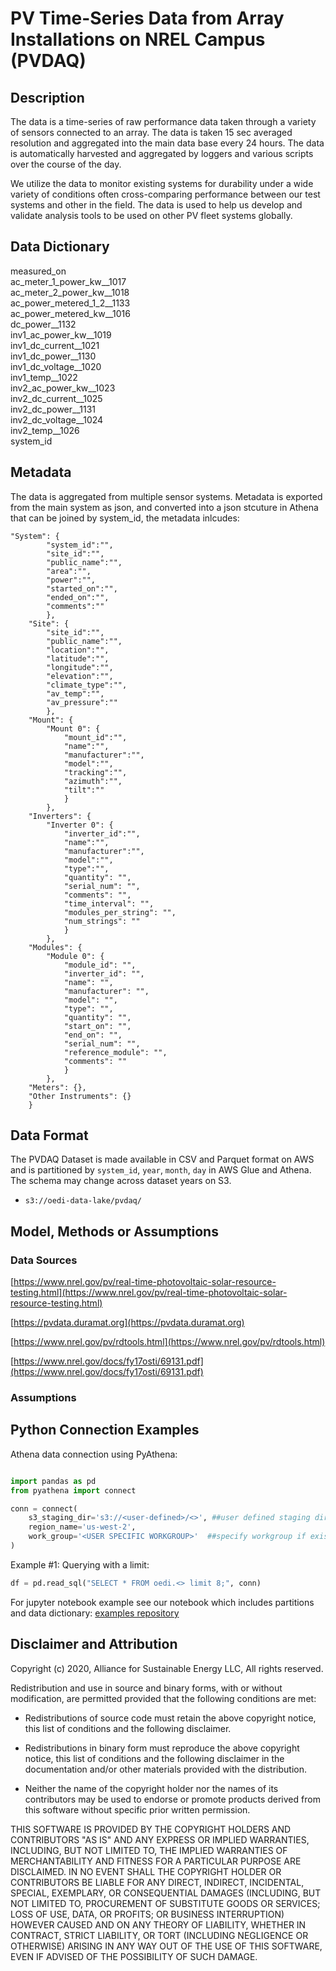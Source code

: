 #  PV Time-Series Data from Array Installations on NREL Campus (PVDAQ) 

## Description

The data is a time-series of raw performance data taken through a variety of sensors connected to an array. The data is taken 15 sec averaged resolution and aggregated into the main data base every 24 hours. The data is automatically harvested and aggregated by loggers and various scripts over the course of the day.

We utilize the data to monitor existing systems for durability under a wide variety of conditions often cross-comparing performance between our test systems and other in the field. The data is used to help us develop and validate analysis tools to be used on other PV fleet systems globally.

## Data Dictionary

measured_on\
ac_meter_1_power_kw__1017\
ac_meter_2_power_kw__1018\
ac_power_metered_1_2__1133\
ac_power_metered_kw__1016\
dc_power__1132\
inv1_ac_power_kw__1019\
inv1_dc_current__1021\
inv1_dc_power__1130\
inv1_dc_voltage__1020\
inv1_temp__1022\
inv2_ac_power_kw__1023\
inv2_dc_current__1025\
inv2_dc_power__1131\
inv2_dc_voltage__1024\
inv2_temp__1026\
system_id


## Metadata

The data is aggregated from multiple sensor systems. Metadata is exported from the main system as json, and converted into a json stcuture in Athena that can be joined by system_id, the metadata inlcudes:

```
"System": {
		"system_id":"", 
		"site_id":"", 
		"public_name":"", 
		"area":"", 
		"power":"", 
		"started_on":"", 
		"ended_on":"", 
		"comments":""
		}, 
	"Site": {
		"site_id":"", 
		"public_name":"", 
		"location":"", 
		"latitude":"", 
		"longitude":"", 
		"elevation":"", 
		"climate_type":"", 
		"av_temp":"", 
		"av_pressure":""
		}, 
	"Mount": {
		"Mount 0": {
			"mount_id":"", 
			"name":"", 
			"manufacturer":"", 
			"model":"", 
			"tracking":"", 
			"azimuth":"", 
			"tilt":""
			}
		}, 
	"Inverters": {
		"Inverter 0": {
			"inverter_id":"", 
			"name":"", 
			"manufacturer":"", 
			"model":"", 
			"type":"", 
			"quantity": "", 
			"serial_num": "", 
			"comments": "", 
			"time_interval": "", 
			"modules_per_string": "", 
			"num_strings": ""
			}
		}, 
	"Modules": {
		"Module 0": {
			"module_id": "", 
			"inverter_id": "", 
			"name": "", 
			"manufacturer": "", 
			"model": "", 
			"type": "", 
			"quantity": "", 
			"start_on": "", 
			"end_on": "", 
			"serial_num": "", 
			"reference_module": "", 
			"comments": ""
			}
		}, 
	"Meters": {}, 
	"Other Instruments": {}
	}
```

## Data Format

The PVDAQ Dataset is made available in CSV and Parquet format on AWS and is partitioned by `system_id`, `year`, `month`, `day` in AWS Glue and Athena. The schema may change across dataset years on S3.
 - `s3://oedi-data-lake/pvdaq/`

## Model, Methods or Assumptions

### Data Sources

[https://www.nrel.gov/pv/real-time-photovoltaic-solar-resource-testing.html](https://www.nrel.gov/pv/real-time-photovoltaic-solar-resource-testing.html)

[https://pvdata.duramat.org](https://pvdata.duramat.org)

[https://www.nrel.gov/pv/rdtools.html](https://www.nrel.gov/pv/rdtools.html)

[https://www.nrel.gov/docs/fy17osti/69131.pdf](https://www.nrel.gov/docs/fy17osti/69131.pdf)

### Assumptions  

## Python Connection Examples

Athena data connection using PyAthena:
```python

import pandas as pd
from pyathena import connect

conn = connect(
    s3_staging_dir='s3://<user-defined>/<>', ##user defined staging directory
    region_name='us-west-2',
    work_group='<USER SPECIFIC WORKGROUP>'  ##specify workgroup if exists
)
```

Example #1: Querying with a limit:
```python
df = pd.read_sql("SELECT * FROM oedi.<> limit 8;", conn)
```

For jupyter notebook example see our notebook which includes partitions and data dictionary:
[examples repository](https://github.com/openEDI/open-data-access-tools/tree/integration/examples)


## Disclaimer and Attribution

Copyright (c) 2020, Alliance for Sustainable Energy LLC, All rights reserved.

Redistribution and use in source and binary forms, with or without modification, are permitted provided that the following conditions are met:

* Redistributions of source code must retain the above copyright notice, this list of conditions and the following disclaimer.

* Redistributions in binary form must reproduce the above copyright notice, this list of conditions and the following disclaimer in the documentation and/or other materials provided with the distribution.

* Neither the name of the copyright holder nor the names of its contributors may be used to endorse or promote products derived from this software without specific prior written permission.

THIS SOFTWARE IS PROVIDED BY THE COPYRIGHT HOLDERS AND CONTRIBUTORS "AS IS" AND ANY EXPRESS OR IMPLIED WARRANTIES, INCLUDING, BUT NOT LIMITED TO, THE IMPLIED WARRANTIES OF MERCHANTABILITY AND FITNESS FOR A PARTICULAR PURPOSE ARE DISCLAIMED. IN NO EVENT SHALL THE COPYRIGHT HOLDER OR CONTRIBUTORS BE LIABLE FOR ANY DIRECT, INDIRECT, INCIDENTAL, SPECIAL, EXEMPLARY, OR CONSEQUENTIAL DAMAGES (INCLUDING, BUT NOT LIMITED TO, PROCUREMENT OF SUBSTITUTE GOODS OR SERVICES; LOSS OF USE, DATA, OR PROFITS; OR BUSINESS INTERRUPTION) HOWEVER CAUSED AND ON ANY THEORY OF LIABILITY, WHETHER IN CONTRACT, STRICT LIABILITY, OR TORT (INCLUDING NEGLIGENCE OR OTHERWISE) ARISING IN ANY WAY OUT OF THE USE OF THIS SOFTWARE, EVEN IF ADVISED OF THE POSSIBILITY OF SUCH DAMAGE.

